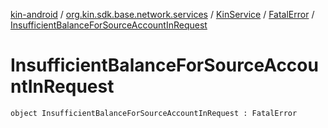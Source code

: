 [kin-android](../../../index.md) / [org.kin.sdk.base.network.services](../../index.md) / [KinService](../index.md) / [FatalError](index.md) / [InsufficientBalanceForSourceAccountInRequest](./-insufficient-balance-for-source-account-in-request.md)

# InsufficientBalanceForSourceAccountInRequest

`object InsufficientBalanceForSourceAccountInRequest : FatalError`
